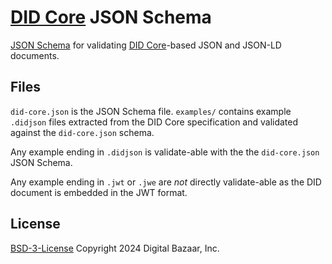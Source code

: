 # [DID Core](https://w3.org/TR/did-core/) JSON Schema

[JSON Schema](https://json-schema.org/) for validating [DID Core](https://w3.org/TR/did-core/)-based JSON and JSON-LD documents.

## Files

`did-core.json` is the JSON Schema file.
`examples/` contains example `.didjson` files extracted from the DID Core specification and validated against the `did-core.json` schema.

Any example ending in `.didjson` is validate-able with the the `did-core.json`
JSON Schema.

Any example ending in `.jwt` or `.jwe` are _not_ directly validate-able as the
DID document is embedded in the JWT format.

## License

[BSD-3-License](LICENSE) Copyright 2024 Digital Bazaar, Inc.
